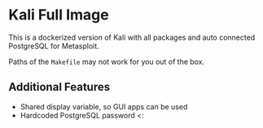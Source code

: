 # Kali Full Image

This is a dockerized version of Kali with all packages and auto connected PostgreSQL for Metasploit.

Paths of the `Makefile` may not work for you out of the box.


## Additional Features

- Shared display variable, so GUI apps can be used
- Hardcoded PostgreSQL password <:
